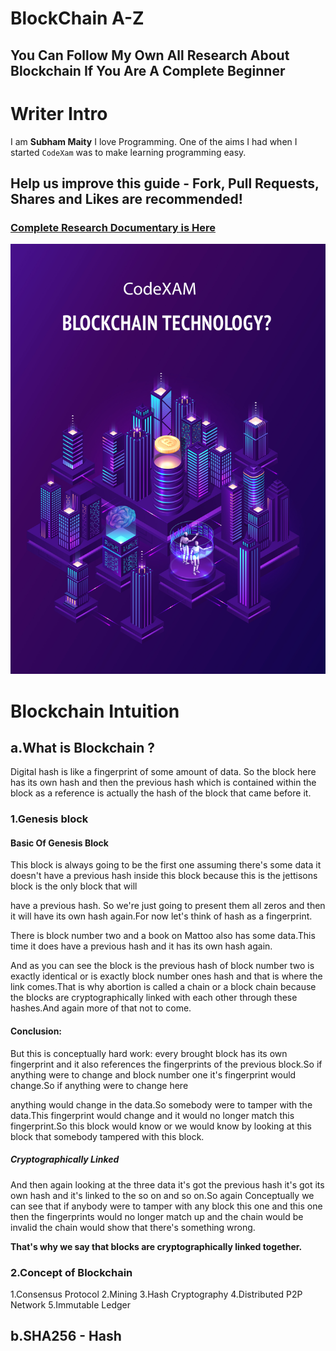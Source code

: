 # BlockChain A-Z
## You Can Follow My Own All Research About Blockchain If You Are A Complete Beginner  

# Writer Intro
I am **Subham Maity**
I love Programming. One of the aims I had when I started ```CodeXam``` was to make learning programming easy.
## Help us improve this guide - **Fork, Pull Requests, Shares and Likes are recommended**!

### [Complete Research Documentary is Here](https://docs.google.com/document/d/1yB6Hkohe-y_NbCcozgvQXRgCS3fUvq03pM2vzaQxnSk/edit?usp=sharing)

![screenshot](https://github.com/Subham-Maity/Blockchain-Research-A-Z/blob/master/BlockChainXam.jpg)


# Blockchain Intuition


## a.What is Blockchain ?

Digital hash is like a fingerprint of some amount of data. So the block here has its own hash and then the previous hash which is contained within the block as  a reference is actually the hash of the block that came before it.


### 1.Genesis block


#### Basic Of Genesis Block 

This block is always going to be the first one assuming there's some data it doesn't have a previous hash inside this block because this is the jettisons block is the only block that will

have a previous hash. So we're just going to present them all zeros and then it will have its own hash again.For now let's think of hash as a fingerprint.

There is block number two and a book on Mattoo also has some data.This time it does have a previous hash and it has its own hash again.

And as you can see the block is the previous hash of block number two is exactly identical or is exactly block number ones hash and that is where the link comes.That is why abortion is called a chain or a block chain because the blocks are cryptographically linked with each other through these hashes.And again more of that not to come.


#### Conclusion:

But this is conceptually hard work: every brought block has its own fingerprint and it also references the fingerprints of the previous block.So if anything were to change and block number one it's fingerprint would change.So if anything were to change here

anything would change in the data.So somebody were to tamper with the data.This fingerprint would change and it would no longer match this fingerprint.So this block would know or we would know by looking at this block that somebody tampered with this block.


##### Cryptographically Linked 

And then again looking at the three data it's got the previous hash it's got its own hash and it's linked to the so on and so on.So again Conceptually we can see that if anybody were to tamper with any block this one and this one then the fingerprints would no longer match up and the chain would be invalid the chain would show that there's something wrong.

**That's why we say that blocks are cryptographically linked together.**


###  2.Concept of Blockchain 
1.Consensus Protocol
2.Mining
3.Hash Cryptography
4.Distributed P2P Network
5.Immutable Ledger


## b.SHA256 - Hash 

